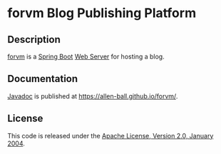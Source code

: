 forvm Blog Publishing Platform
==============================

Description
-----------

[forvm] is a [Spring Boot] [Web Server][Spring MVC] for hosting a blog.


Documentation
-------------

[Javadoc][forvm API Javadoc] is published at
<https://allen-ball.github.io/forvm/>.


License
-------

This code is released under the [Apache License, Version 2.0, January 2004].


[Apache License, Version 2.0, January 2004]: https://www.apache.org/licenses/LICENSE-2.0

[forvm]: https://github.com/allen-ball/forvm
[forvm API Javadoc]: https://allen-ball.github.io/forvm/index.html?overview-summary.html

[Spring Boot]: https://spring.io/projects/spring-boot
[Spring MVC]: https://docs.spring.io/spring/docs/5.3.6/spring-framework-reference/web.html
